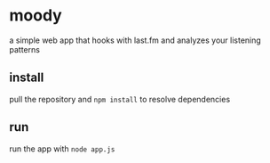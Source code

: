 # moody

a simple web app that hooks with last.fm and analyzes your listening patterns

## install

pull the repository and `npm install` to resolve dependencies

## run

run the app with `node app.js`